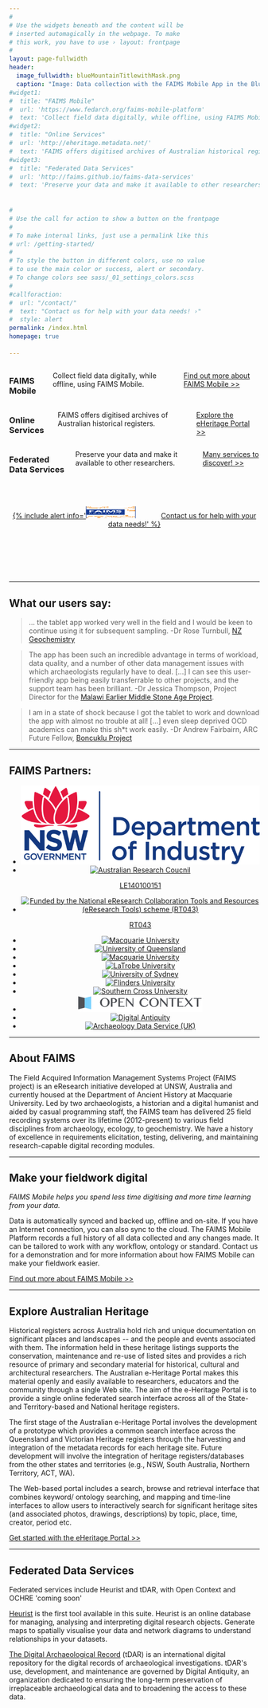 ```yaml
---
#
# Use the widgets beneath and the content will be
# inserted automagically in the webpage. To make
# this work, you have to use › layout: frontpage
#
layout: page-fullwidth
header:
  image_fullwidth: blueMountainTitlewithMask.png
  caption: "Image: Data collection with the FAIMS Mobile App in the Blue Mountains with Georgia Burnett and Penny Crook. CC-BY Shawn Ross 2014"
#widget1:
#  title: "FAIMS Mobile"
#  url: 'https://www.fedarch.org/faims-mobile-platform'
#  text: 'Collect field data digitally, while offline, using FAIMS Mobile.'
#widget2:
#  title: "Online Services"
#  url: 'http://eheritage.metadata.net/'
#  text: 'FAIMS offers digitised archives of Australian historical registers.'
#widget3:
#  title: "Federated Data Services"
#  url: 'http://faims.github.io/faims-data-services'
#  text: 'Preserve your data and make it available to other researchers.'


#
# Use the call for action to show a button on the frontpage
#
# To make internal links, just use a permalink like this
# url: /getting-started/
#
# To style the button in different colors, use no value
# to use the main color or success, alert or secondary.
# To change colors see sass/_01_settings_colors.scss
#
#callforaction:
#  url: "/contact/"
#  text: "Contact us for help with your data needs! ›"
#  style: alert
permalink: /index.html
homepage: true

---
```

<div class="row">
  <div class="small-12 large-4 columns">
<h3>FAIMS Mobile</h3>

<p>Collect field data digitally, while offline, using FAIMS Mobile.</p>

<a href="/faims-mobile">Find out more about FAIMS Mobile >></a>


</div>

<div class="small-12 large-4 columns">
<h3>Online Services</h3>

<p>FAIMS offers digitised archives of Australian historical registers.</p>

<a href="#Services">Explore the eHeritage Portal >></a>


</div>
<div class="small-12 large-4 columns" >
<h3>Federated Data Services</h3>

<p>Preserve your data and make it available to other researchers.</p>
  
<a href="#Federated">Many services to discover! >></a>
</div>    

<div class="large-1 columns">&nbsp;</div>
<div class="small-12 large-10 columns"  style="text-align:center;margin-top:30px;"><a href="/contact/">{% include alert info='<img src="/images/FAIMS-CYMK-FULL-VECTOR.png" style="margin-right:10%;height:20%;width:20%;"/>Contact us for help with your data needs!' %}</a></div>
<div class="large-1 columns">&nbsp;</div>

</div>

* * *


## What our users say:

> ... the tablet app worked very well in the field and I would be keen to continue using it for subsequent sampling. -Dr Rose Turnbull, [NZ Geochemistry](http://www.gns.cri.nz/)

> The app has been such an incredible advantage in terms of workload, data quality, and a number of other data management issues with which archaeologists regularly have to deal. [...] I can see this user-friendly app being easily transferrable to other projects, and the support team has been brilliant.  -Dr Jessica Thompson, Project Director for the [Malawi Earlier Middle Stone Age Project](https://memsap.org/).

> I am in a state of shock because I got the tablet to work and download the app with almost no trouble at all! [...] even sleep deprived OCD academics can make this sh*t work easily. -Dr Andrew Fairbairn, ARC Future Fellow, [Boncuklu Project](http://boncuklu.org/)

* * * 




## FAIMS Partners:

<ul class="small-block-grid-3 medium-block-grid-3 large-block-grid-5" style="text-align:center;vertical-align:center;">
<li><a style="border:none" href="http://www.chiefscientist.nsw.gov.au/investing-in-science"><img src="/images/DI%20colour.jpg" alt="NSW Department of Industry"></a></li>
<li><a style="border:none" href="http://purl.org/au-research/grants/arc/LE140100151"><img src="http://www.arc.gov.au/sites/all/themes/arc/logo.png" alt="Australian Research Coucnil"><p>LE140100151</p></a></li>
<li><a style="border:none" href="http://nectar.org.au"><img src="https://nectar.org.au/wp-content/uploads/2015/10/nectardirectorate-logo.png" alt="Funded by the National eResearch Collaboration Tools and Resources (eResearch Tools) scheme (RT043)"><p>RT043</p></a></li>
<li><a style="border:none"  href="http://anchist.mq.edu.au"><img src="https://www.mq.edu.au/mq_templates/global/images/2015/logo.png" alt="Macquarie University"></a></li>
<li><a style="border:none" href="http://uq.edu.au"><img src="http://staff.itee.uq.edu.au/kevinz/UQ-logo.jpg" alt="University of Queensland"></a></li>
<li><a style="border:none" href="https://www.unsw.edu.au/"><img src="https://www.unsw.edu.au/sites/default/files/UNSW.png" alt="Macquarie University"></a></li>
<li><a style="border:none" href="http://latrobe.edu.au/"><img src="http://www.latrobe.edu.au/__data/assets/image/0011/545987/logo.png" alt="LaTrobe University"></a></li>
<li><a style="border:none" href="http://sydney.edu.au/"><img src="http://sydney.edu.au/images/content/about/logo-mono.jpg" alt="University of Sydney"></a></li>
<li><a style="border:none" href="http://flinders.edu.au"><img src="http://www.flinders.edu.au/ehl/fms/hums_research/RaimondGaita/FU%20logo%20L%20rgb%202.jpg" alt="Flinders University"></a></li>  
<li><a style="border:none" href="http://scu.edu.au"><img src="http://www.scu.edu.au/SCU-template/img/logo/SCU-Logo-White.png" alt="Southern Cross University"></a></li>  
<li><a style="border:none" href="http://opencontext.org"><img src="/images/oc.png" alt="Open Context"></a></li>
<li><a style="border:none" href="http://digitalantiquity.org"><img src="http://assets.tdar.org/images/r4/bg-logo.png" alt="Digital Antiquity"></a></li>
<li><a style="border:none" href="http://archaeologydataservice.ac.uk/"><img src="http://archaeologydataservice.ac.uk/images/ads_footer_logo.gif" alt="Archaeology Data Service (UK)"></a></li>

</ul>

* * *

<a name="About"/>

## About FAIMS

The Field Acquired Information Management Systems Project (FAIMS project) is an eResearch initiative developed at UNSW, Australia and currently housed at the Department of Ancient History at Macquarie University. Led by two archaeologists, a historian and a digital humanist and aided by casual programming staff, the FAIMS team has delivered 25 field recording systems over its lifetime (2012-present) to various field disciplines from archaeology, ecology, to geochemistry. We have a history of excellence in requirements elicitation, testing, delivering, and maintaining research-capable digital recording modules. 


* * *

<a name="Mobile"/>

## Make your fieldwork digital

*FAIMS Mobile helps you spend less time digitising and more time learning from your data.*

Data is automatically synced and backed up, offline and on-site. If you have an Internet connection, you can also sync to the cloud. The FAIMS Mobile Platform records a full history of all data collected and any changes made. It can be tailored to work with any workflow, ontology or standard. Contact us for a demonstration and for more information about how FAIMS Mobile can make your fieldwork easier. 


[Find out more about FAIMS Mobile >>]({{site.url}}/faims-mobile)

* * *

<a name="Services"/>

## Explore Australian Heritage

Historical registers across Australia hold rich and unique documentation on significant places and landscapes -- and the people and events associated with them. The information held in these heritage listings supports the conservation, maintenance and re-use of listed sites and provides a rich resource of primary and secondary material for historical, cultural and architectural researchers. The Australian e-Heritage Portal makes this material openly and easily available to researchers, educators and the community through a single Web site. The aim of the e-Heritage Portal is to provide a single online federated search interface across all of the State- and Territory-based and National heritage registers.

The first stage of the Australian e-Heritage Portal involves the development of a prototype which provides a common search interface across the Queensland and Victorian Heritage registers through the harvesting and integration of the metadata records for each heritage site. Future development will involve the integration of heritage registers/databases from the other states and territories (e.g., NSW, South Australia, Northern Territory, ACT, WA).

The Web-based portal includes a search, browse and retrieval interface that combines keyword/ ontology searching, and mapping and time-line interfaces to allow users to interactively search for significant heritage sites (and associated photos, drawings, descriptions) by topic, place, time, creator, period etc.

[Get started with the eHeritage Portal >>](http://eheritage.metadata.net/)

* * *

<a name="Federated"/>


## Federated Data Services

Federated services include Heurist and tDAR, with Open Context and OCHRE 'coming soon'

[Heurist](http://heuristnetwork.org) is the first tool available in this suite. Heurist is an online database for managing, analysing and interpreting digital research objects. Generate maps to spatially visualise your data and network diagrams to understand relationships in your datasets.

[The Digital Archaeological Record](http://www.tdar.org/) (tDAR) is an international digital repository for the digital records of archaeological investigations. tDAR's use, development, and maintenance are governed by Digital Antiquity, an organization dedicated to ensuring the long-term preservation of irreplaceable archaeological data and to broadening the access to these data. 






